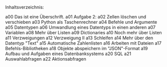 Inhaltsverzeichnis:

a00	Das ist eine Überschrift.
a01	Aufgabe 2:
a02	Zellen löschen und verschieben
a03	Python als Taschenrechner
a04	Befehle und Argumente
a05	Datentypen
a06	Umwandlung eines Datentyps in einen anderen
a07	Variablen
a08	Mehr über Listen
a09	Dictionaries
a10	Noch mehr über Listen
a11	Verzweigungen
a12	Verzweigung II
a13	Schleifen
a14	Mehr über den Datentyp "Text"
a15	Automatische Zahlenlisten
a16	Arbeiten mit Dateien
a17	Befehls-Bibliotheken
a18	Objekte abspeichern im "JSON"-Format
a19	Aufbau und Aufgaben eines Datenbanksystems
a20	SQL
a21	Auswahlabfragen
a22	Aktionsabfragen
